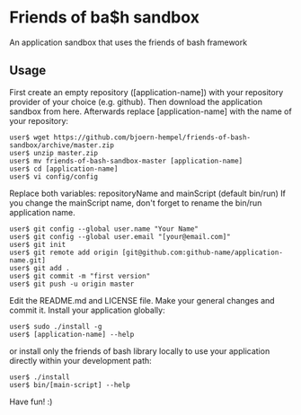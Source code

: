 # Friends of ba$h sandbox

An application sandbox that uses the friends of bash framework

## Usage

First create an empty repository ([application-name]) with your repository provider of your choice (e.g. github). Then download the application sandbox from here. Afterwards replace [application-name] with the name of your repository:

```
user$ wget https://github.com/bjoern-hempel/friends-of-bash-sandbox/archive/master.zip
user$ unzip master.zip
user$ mv friends-of-bash-sandbox-master [application-name]
user$ cd [application-name]
user$ vi config/config
```

Replace both variables: repositoryName and mainScript (default bin/run)
If you change the mainScript name, don't forget to rename the bin/run application name.

```
user$ git config --global user.name "Your Name"
user$ git config --global user.email "[your@email.com]"
user$ git init
user$ git remote add origin [git@github.com:github-name/application-name.git]
user$ git add .
user$ git commit -m "first version"
user$ git push -u origin master
```

Edit the README.md and LICENSE file. Make your general changes and commit it. Install your application globally:

```
user$ sudo ./install -g
user$ [application-name] --help
```

or install only the friends of bash library locally to use your application directly within your development path:

```
user$ ./install
user$ bin/[main-script] --help
```

Have fun! :)
